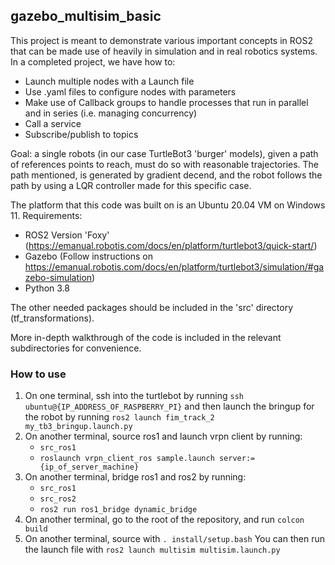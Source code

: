 ## gazebo_multisim_basic

This project is meant to demonstrate various important concepts in ROS2 that can be made use of heavily in simulation and in real robotics systems.
In a completed project, we have how to:
- Launch multiple nodes with a Launch file
- Use .yaml files to configure nodes with parameters
- Make use of Callback groups to handle processes that run in parallel and in series (i.e. managing concurrency)
- Call a service
- Subscribe/publish to topics

Goal: a single robots (in our case TurtleBot3 'burger' models), given a path of references points to reach, must do so with reasonable trajectories. The path mentioned, is generated by gradient decend, and the robot follows the path by using a LQR controller made for this specific case. 

The platform that this code was built on is an Ubuntu 20.04 VM on Windows 11. 
Requirements:
- ROS2 Version 'Foxy' (https://emanual.robotis.com/docs/en/platform/turtlebot3/quick-start/)
- Gazebo (Follow instructions on https://emanual.robotis.com/docs/en/platform/turtlebot3/simulation/#gazebo-simulation)
- Python 3.8

The other needed packages should be included in the 'src' directory (tf_transformations).

More in-depth walkthrough of the code is included in the relevant subdirectories for convenience.

### How to use
1) On one terminal, ssh into the turtlebot by running `ssh ubuntu@{IP_ADDRESS_OF_RASPBERRY_PI}`
    and then launch the bringup for the robot by running `ros2 launch fim_track_2 my_tb3_bringup.launch.py`
2) On another terminal, source ros1 and launch vrpn client by running:
	* `src_ros1`
	* `roslaunch vrpn_client_ros sample.launch server:={ip_of_server_machine}`
3) On another terminal, bridge ros1 and ros2 by running:
	* `src_ros1`
	* `src_ros2`
	* `ros2 run ros1_bridge dynamic_bridge`
4) On another terminal, go to the root of the repository, and run `colcon build`
5) On another terminal, source with `. install/setup.bash`
    You can then run the launch file with `ros2 launch multisim multisim.launch.py`
